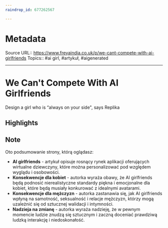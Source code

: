 ```yaml
---
raindrop_id: 677262567

---
```


# Metadata
Source URL:: https://www.freyaindia.co.uk/p/we-cant-compete-with-ai-girlfriends
Topics:: #ai girl, #artykuł, #aigenerated

---
# We Can&#39;t Compete With AI Girlfriends

Design a girl who is “always on your side&quot;, says Replika

## Highlights
## Note

Oto podsumowanie strony, którą oglądasz:

- **AI girlfriends** - artykuł opisuje rosnący rynek aplikacji oferujących wirtualne dziewczyny, które można personalizować pod względem wyglądu i osobowości.
- **Konsekwencje dla kobiet** - autorka wyraża obawy, że AI girlfriends będą podnosić nierealistyczne standardy piękna i emocjonalne dla kobiet, które będą musiały konkurować z idealnymi avatarami.
- **Konsekwencje dla mężczyzn** - autorka zastanawia się, jak AI girlfriends wpłyną na samotność, seksualność i relacje mężczyzn, którzy mogą uzależnić się od sztucznej walidacji i intymności.
- **Nadzieja na zmianę** - autorka wyraża nadzieję, że w pewnym momencie ludzie znudzą się sztucznym i zaczną doceniać prawdziwą ludzką interakcję i niedoskonałość.